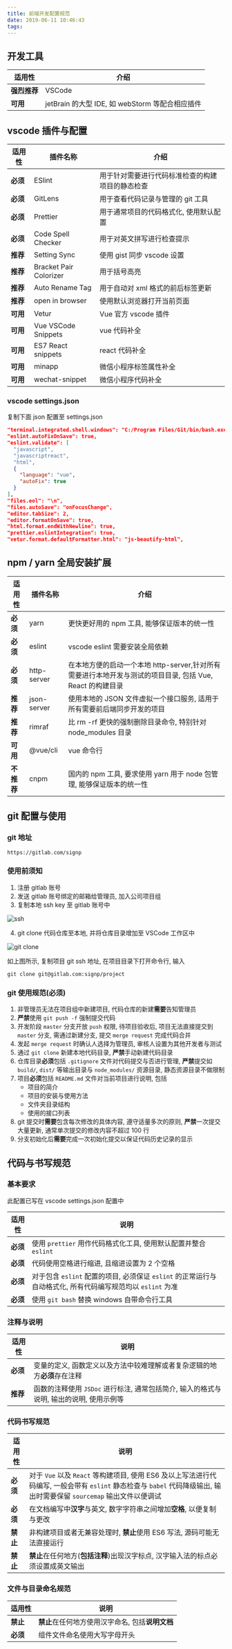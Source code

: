 ```yaml
---
title: 前端开发配置规范
date: 2019-06-11 10:46:43
tags:
---
```


## 开发工具

| 适用性       | 介绍                                            |
| ------------ | ----------------------------------------------- |
| **强烈推荐** | VSCode                                          |
| **可用**     | jetBrain 的大型 IDE, 如 webStorm 等配合相应插件 |

<!-- more -->

## vscode 插件与配置

| 适用性   | 插件名称               | 介绍                                             |
| -------- | ---------------------- | ------------------------------------------------ |
| **必须** | ESlint                 | 用于针对需要进行代码标准检查的构建项目的静态检查 |
| **必须** | GitLens                | 用于查看代码记录与管理的 git 工具                |
| **必须** | Prettier               | 用于通常项目的代码格式化, 使用默认配置           |
| **必须** | Code Spell Checker     | 用于对英文拼写进行检查提示                       |
| **推荐** | Setting Sync           | 使用 gist 同步 vscode 设置                       |
| **推荐** | Bracket Pair Colorizer | 用于括号高亮                                     |
| **推荐** | Auto Rename Tag        | 用于自动对 xml 格式的前后标签更新                |
| **推荐** | open in browser        | 使用默认浏览器打开当前页面                       |
| **可用** | Vetur                  | Vue 官方 vscode 插件                             |
| **可用** | Vue VSCode Snippets    | vue 代码补全                                     |
| **可用** | ES7 React snippets     | react 代码补全                                   |
| **可用** | minapp                 | 微信小程序标签属性补全                           |
| **可用** | wechat-snippet         | 微信小程序代码补全                               |

### vscode settings.json

复制下面 json 配置至 settings.json

```json
"terminal.integrated.shell.windows": "C:/Program Files/Git/bin/bash.exe",
"eslint.autoFixOnSave": true,
"eslint.validate": [
  "javascript",
  "javascriptreact",
  "html",
  {
    "language": "vue",
    "autoFix": true
  }
],
"files.eol": "\n",
"files.autoSave": "onFocusChange",
"editor.tabSize": 2,
"editor.formatOnSave": true,
"html.format.endWithNewline": true,
"prettier.eslintIntegration": true,
"vetur.format.defaultFormatter.html": "js-beautify-html",
```

## npm / yarn 全局安装扩展

| 适用性     | 插件名称    | 介绍                                                                                                      |
| ---------- | ----------- | --------------------------------------------------------------------------------------------------------- |
| **必须**   | yarn        | 更快更好用的 npm 工具, 能够保证版本的统一性                                                               |
| **必须**   | eslint      | vscode eslint 需要安装全局依赖                                                                            |
| **必须**   | http-server | 在本地方便的启动一个本地 http-server,针对所有需要进行本地开发与测试的项目目录, 包括 Vue, React 的构建目录 |
| **推荐**   | json-server | 使用本地的 JSON 文件虚拟一个接口服务, 适用于所有需要前后端同步开发的项目                                  |
| **推荐**   | rimraf      | 比 rm -rf 更快的强制删除目录命令, 特别针对 node_modules 目录                                              |
| **可用**   | @vue/cli    | vue 命令行                                                                                                |
| **不推荐** | cnpm        | 国内的 npm 工具, 要求使用 yarn 用于 node 包管理, 能够保证版本的统一性                                     |

## git 配置与使用

### git 地址

`https://gitlab.com/signp`

### 使用前须知

1. 注册 gitlab 账号
2. 发送 gitlab 账号绑定的邮箱给管理员, 加入公司项目组
3. 复制本地 ssh key 至 gitlab 账号中

![ssh](./ssh.png)

4. git clone 代码仓库至本地, 并将仓库目录增加至 VSCode 工作区中

![git clone](./clone.png)

如上图所示, 复制项目 git ssh 地址, 在项目目录下打开命令行, 输入

`git clone git@gitlab.com:signp/project`

### git 使用规范(必须)

1.  非管理员无法在项目组中新建项目, 代码仓库的新建**需要**告知管理员
2.  **严禁**使用 `git push -f` 强制提交代码
3.  开发阶段 `master` 分支开放 `push` 权限, 待项目验收后, 项目无法直接提交到 `master` 分支, 需通过新建分支, 提交 `merge request` 完成代码合并
4.  发起 `merge request` 时确认人选择为管理员, 审核人设置为其他开发者与测试
5.  通过 `git clone` 新建本地代码目录, **严禁**手动新建代码目录
6.  仓库目录**必须**包括 `.gitignore` 文件对代码提交与否进行管理, **严禁**提交如 `build/`, `dist/` 等输出目录与 `node_modules/` 资源目录, 静态资源目录不做限制
7.  项目**必须**包括 `README.md` 文件对当前项目进行说明, 包括
    - 项目的简介
    - 项目的安装与使用方法
    - 文件夹目录结构
    - 使用的接口列表
8.  git 提交时**需要**包含每次修改的具体内容, 遵守适量多次的原则, **严禁**一次提交大量更新, 通常单次提交的修改内容不超过 100 行
9.  分支初始化后**需要**完成一次初始化提交以保证代码历史记录的显示

## 代码与书写规范

### 基本要求

此配置已写在 vscode settings.json 配置中

| 适用性   | 说明                                                                                                       |
| -------- | ---------------------------------------------------------------------------------------------------------- |
| **必须** | 使用 `prettier` 用作代码格式化工具, 使用默认配置并整合 `eslint`                                            |
| **必须** | 代码使用空格进行缩进, 且缩进设置为 2 个空格                                                                |
| **必须** | 对于包含 `eslint` 配置的项目, 必须保证 `eslint` 的正常运行与自动格式化, 所有代码编写规范均以 `eslint` 为准 |
| **必须** | 使用 `git bash` 替换 windows 自带命令行工具                                                                |

### 注释与说明

| 适用性   | 说明                                                                                    |
| -------- | --------------------------------------------------------------------------------------- |
| **必须** | 变量的定义, 函数定义以及方法中较难理解或者复杂逻辑的地方**必须**存在注释                |
| **推荐** | 函数的注释使用 `JSDoc` 进行标注, 通常包括简介, 输入的格式与说明, 输出的说明, 使用示例等 |

### 代码书写规范

| 适用性   | 说明                                                                                                                                                                  |
| -------- | --------------------------------------------------------------------------------------------------------------------------------------------------------------------- |
| **必须** | 对于 `Vue` 以及 `React` 等构建项目, 使用 ES6 及以上写法进行代码编写, 一般会带有 `eslint` 静态检查与 `babel` 代码降级输出, 输出时需要保留 `sourcemap` 输出文件以便调试 |
| **必须** | 在文档编写中**汉字**与英文, 数字字符串之间增加**空格**, 以便复制与更改                                                                                                |
| **禁止** | 非构建项目或者无兼容处理时, **禁止**使用 ES6 写法, 源码可能无法直接运行                                                                                               |
| **禁止** | **禁止**在任何地方(**包括注释**)出现汉字标点, 汉字输入法的标点必须设置成英文输出                                                                                      |

### 文件与目录命名规范

| 适用性   | 说明                                             |
| -------- | ------------------------------------------------ |
| **禁止** | **禁止**在任何地方使用汉字命名, 包括**说明文档** |
| **必须** | 组件文件命名使用大写字母开头                     |
